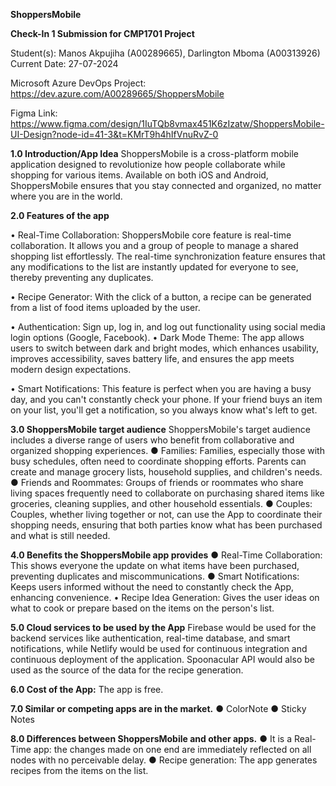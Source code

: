 **ShoppersMobile**

**Check-In 1 Submission for CMP1701 Project**

Student(s): Manos Akpujiha (A00289665),  Darlington Mboma (A00313926) 
Current Date: 27-07-2024

Microsoft Azure DevOps Project: https://dev.azure.com/A00289665/ShoppersMobile

Figma Link: https://www.figma.com/design/1IuTQb8vmax451K6zIzatw/ShoppersMobile-UI-Design?node-id=41-3&t=KMrT9h4hIfVnuRvZ-0

**1.0 Introduction/App Idea**
ShoppersMobile is a cross-platform mobile application designed to revolutionize how people collaborate while shopping for various items. Available on both  iOS and Android, ShoppersMobile ensures that you stay connected and organized,  no matter where you are in the world.

**2.0 Features of the app**

•	Real-Time Collaboration: ShoppersMobile core feature is real-time collaboration. It allows you and a group of people to manage a shared shopping list effortlessly. The real-time synchronization feature ensures that any modifications to the list are instantly updated for everyone to see, thereby preventing any duplicates.

•	Recipe Generator: With the click of a button, a recipe can be generated from a list of food items uploaded by the user.

•	Authentication: Sign up, log in, and log out functionality using social media login options (Google, Facebook).
•	Dark Mode Theme: The app allows users to switch between dark and bright modes, which enhances usability, improves accessibility, saves battery life, and ensures the app meets modern design expectations.

•	Smart Notifications: This feature is perfect when you are having a busy day, and you can't constantly check your phone. If your friend buys an item on your list, you'll get a notification, so you always know what's left to get.


**3.0 ShoppersMobile target audience**
ShoppersMobile's target audience includes a diverse range of users who benefit from collaborative and organized shopping experiences. 
●	Families: Families, especially those with busy schedules, often  need to coordinate shopping efforts. Parents can create and manage grocery lists, household supplies, and children's needs.
●	Friends and Roommates: Groups of friends or roommates who share living spaces frequently need to collaborate on  purchasing shared  items like groceries, cleaning supplies, and other household essentials.
●	Couples: Couples, whether living together or not, can  use the App to coordinate their shopping needs, ensuring that both parties know what has been purchased and what is still needed.

**4.0 Benefits the ShoppersMobile app provides**
●	Real-Time Collaboration: This shows everyone the update on what items have been purchased, preventing duplicates and miscommunications.
●	Smart Notifications: Keeps users informed without the need to constantly check the App, enhancing convenience.
•	Recipe Idea Generation: Gives the user ideas on what to cook or prepare based on the items on the person's list.

**5.0 Cloud services to be used by the App**
Firebase would be used for the backend services like authentication, real-time database, and smart notifications, while Netlify would be used for continuous integration and continuous deployment of the application. Spoonacular API would also be used as the source of the data for the recipe generation.

**6.0 Cost of the App:** The app is free.

**7.0 Similar or competing apps are in the market.**
●	ColorNote
●	Sticky Notes

**8.0 Differences between ShoppersMobile and other apps.**
●	It is a Real-Time app: the changes made on one end are immediately reflected on all nodes with no perceivable delay.
●	Recipe generation: The app generates recipes from  the items on the list.
